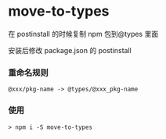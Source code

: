 # move-to-types

在 postinstall 的时候复制 npm 包到@types 里面

安装后修改 package.json 的 postinstall

### 重命名规则

```
@xxx/pkg-name -> @types/@xxx_pkg-name
```

### 使用

```shell
> npm i -S move-to-types
```
